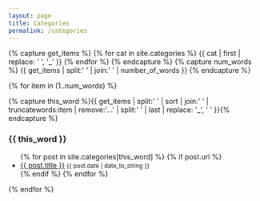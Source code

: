 ```yaml
---
layout: page
title: Categories
permalink: /categories
---
```


{% capture get_items %}
{% for cat in site.categories %}
{{ cat | first | replace: ' ', '_' }}
{% endfor %}
{% endcapture %}
{% capture num_words %}
{{ get_items | split:' ' | join:' ' | number_of_words }}
{% endcapture %}

{% for item in (1..num_words) %}

{% capture this_word %}{{ get_items | split:' ' | sort | join:' ' | truncatewords:item | remove:'...' | split:' ' | last | replace: '_', ' '  }}{% endcapture %}

<a name="{{ this_word  }}"></a>
<h3>{{ this_word }}</h3>
<ul class="related-posts">
{% for post in site.categories[this_word] %}
   {% if post.url %}<li><a href="{{ post.url }}">{{ post.title }}</a> <small>{{ post.date | date_to_string }}</small></li>{% endif %}
{% endfor %}
</ul>
{% endfor %}



<!--- Layout with no bullets
<div id="archives">
{% for category in site.categories %}
  <div class="archive-group">
    {% capture category_name %}{{ category | first }}{% endcapture %}
    <div id="#{{ category_name | slugize }}"></div>
    <p></p>

    <h3 class="category-head">{{ category_name }}</h3>
    <a name="{{ category_name | slugize }}"></a>
    {% for post in site.categories[category_name] %}
    <article class="archive-item">
      <h4><a href="{{ site.baseurl }}{{ post.url }}">{{post.title}}</a></h4>
    </article>
    {% endfor %}
  </div>
{% endfor %}
</div>
--->
